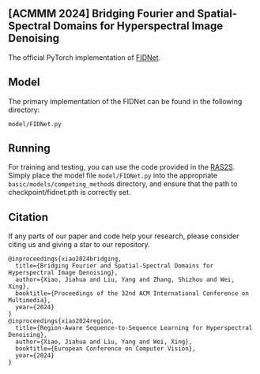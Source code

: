 ## [ACMMM 2024] Bridging Fourier and Spatial-Spectral Domains for Hyperspectral Image Denoising

The official PyTorch implementation of [FIDNet](https://dl.acm.org/doi/abs/10.1145/3664647.3681461).

## Model
The primary implementation of the FIDNet can be found in the following directory:

```
model/FIDNet.py
```

## Running
For training and testing, you can use the code provided in the [RAS2S](https://github.com/MIV-XJTU/RAS2S). 
Simply place the model file `model/FIDNet.py` into the appropriate `basic/models/competing_method`s directory, and ensure that the path to checkpoint/fidnet.pth is correctly set.

## Citation

If any parts of our paper and code help your research, please consider citing us and giving a star to our repository.

```
@inproceedings{xiao2024bridging,
  title={Bridging Fourier and Spatial-Spectral Domains for Hyperspectral Image Denoising},
  author={Xiao, Jiahua and Liu, Yang and Zhang, Shizhou and Wei, Xing},
  booktitle={Proceedings of the 32nd ACM International Conference on Multimedia},
  year={2024}
}
@inproceedings{xiao2024region,
  title={Region-Aware Sequence-to-Sequence Learning for Hyperspectral Denoising},
  author={Xiao, Jiahua and Liu, Yang and Wei, Xing},
  booktitle={European Conference on Computer Vision},
  year={2024}
}
```
